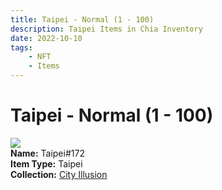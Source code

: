 ```yaml
---
title: Taipei - Normal (1 - 100)
description: Taipei Items in Chia Inventory
date: 2022-10-10
tags:
    - NFT
    - Items
---
```


# Taipei - Normal (1 - 100)
<div class="item_thumbnail">
<img loading="lazy" src="https://zr3r45xmn4izhsqwp5opkwgocuvi7eq55427toa3gcnh3rfrn7oa.arweave.net/zHceduxvEZPKFn9c9VjOFSqPkh3vNfm4GzCafcSxb9w"><br/>
<div><strong>Name:</strong> Taipei#172</div>
<div><strong>Item Type:</strong> Taipei</div>
<div><strong>Collection:</strong> <a href="https://www.spacescan.io/xch/nft/collection/col1lend2dcn558km4wcwta4xnkfv3xpcmlp9kyt0m909emvfxechlyqdl5ndg">City Illusion</a></div>
</div>

